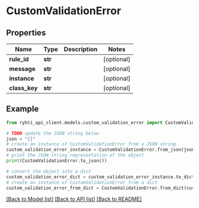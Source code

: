 # CustomValidationError


## Properties

Name | Type | Description | Notes
------------ | ------------- | ------------- | -------------
**rule_id** | **str** |  | [optional] 
**message** | **str** |  | [optional] 
**instance** | **str** |  | [optional] 
**class_key** | **str** |  | [optional] 

## Example

```python
from ryhti_api_client.models.custom_validation_error import CustomValidationError

# TODO update the JSON string below
json = "{}"
# create an instance of CustomValidationError from a JSON string
custom_validation_error_instance = CustomValidationError.from_json(json)
# print the JSON string representation of the object
print(CustomValidationError.to_json())

# convert the object into a dict
custom_validation_error_dict = custom_validation_error_instance.to_dict()
# create an instance of CustomValidationError from a dict
custom_validation_error_from_dict = CustomValidationError.from_dict(custom_validation_error_dict)
```
[[Back to Model list]](../README.md#documentation-for-models) [[Back to API list]](../README.md#documentation-for-api-endpoints) [[Back to README]](../README.md)



